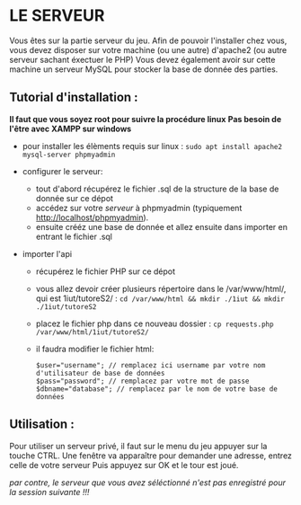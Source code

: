 # LE SERVEUR

Vous êtes sur la partie serveur du jeu. Afin de pouvoir l'installer chez vous, vous devez disposer sur votre machine (ou une autre) d'apache2 (ou autre serveur sachant éxectuer le PHP)
Vous devez également avoir sur cette machine un serveur MySQL pour stocker la base de donnée des parties.

## Tutorial d'installation :

**Il faut que vous soyez root pour suivre la procédure linux**
**Pas besoin de l'être avec XAMPP sur windows**

- pour installer les élèments requis sur linux :
    `sudo apt install apache2 mysql-server phpmyadmin`
- configurer le serveur:
    - tout d'abord récupérez le fichier .sql de la structure de la base de donnée sur ce dépot
    - accédez sur votre *serveur* à phpmyadmin (typiquement [http://localhost/phpmyadmin](http://localhost/phpmyadmin)).
    - ensuite crééz une base de donnée et allez ensuite dans importer en entrant le fichier .sql

- importer l'api
    - récupérez le fichier PHP sur ce dépot
    - vous allez devoir créer plusieurs répertoire dans le /var/www/html/, qui est 1iut/tutoreS2/ : `cd /var/www/html && mkdir ./1iut && mkdir ./1iut/tutoreS2`
    - placez le fichier php dans ce nouveau dossier : `cp requests.php /var/www/html/1iut/tutoreS2/`
    
    - il faudra modifier le fichier html:
        ```
        $user="username"; // remplacez ici username par votre nom d'utilisateur de base de données
        $pass="password"; // remplacez par votre mot de passe
        $dbname="database"; // remplacez par le nom de votre base de données
        ```

## Utilisation :

Pour utiliser un serveur privé, il faut sur le menu du jeu appuyer sur la touche CTRL.
Une fenêtre va apparaître pour demander une adresse, entrez celle de votre serveur
Puis appuyez sur OK et le tour est joué.

*par contre, le serveur que vous avez séléctionné n'est pas enregistré pour la session suivante !!!*
